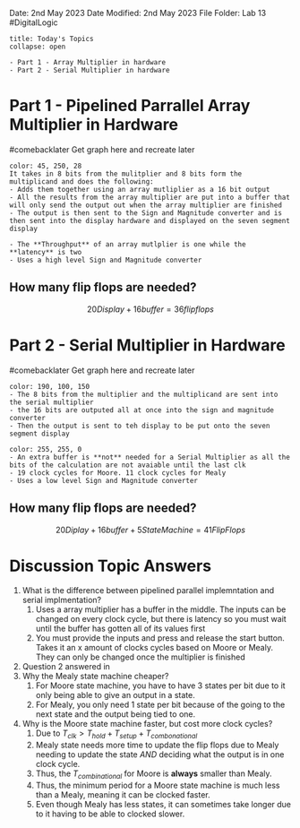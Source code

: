 Date: 2nd May 2023
Date Modified: 2nd May 2023
File Folder: Lab 13
#DigitalLogic

```ad-abstract
title: Today's Topics
collapse: open

- Part 1 - Array Multiplier in hardware
- Part 2 - Serial Multiplier in hardware

```

# Part 1 - Pipelined Parrallel Array Multiplier in Hardware

#comebacklater Get graph here and recreate later

```ad-summary
color: 45, 250, 28
It takes in 8 bits from the mulitplier and 8 bits form the multiplicand and does the following:
- Adds them together using an array mutliplier as a 16 bit output
- All the results from the array multiplier are put into a buffer that will only send the output out when the array multiplier are finished
- The output is then sent to the Sign and Magnitude converter and is then sent into the display hardware and displayed on the seven segment display 
```

```ad-note
- The **Throughput** of an array mutlplier is one while the **latency** is two
- Uses a high level Sign and Magnitude converter
```

## How many flip flops are needed?

$$ 20 Display + 16 buffer = 36 flip flops$$

# Part 2 - Serial Multiplier in Hardware

#comebacklater Get graph here and recreate later

```ad-summary
color: 190, 100, 150
- The 8 bits from the multiplier and the multiplicand are sent into the serial multiplier
- the 16 bits are outputed all at once into the sign and magnitude converter
- Then the output is sent to teh display to be put onto the seven segment display
```

```ad-note
color: 255, 255, 0
- An extra buffer is **not** needed for a Serial Multiplier as all the bits of the calculation are not avaiable until the last clk
- 19 clock cycles for Moore. 11 clock cycles for Mealy
- Uses a low level Sign and Magnitude converter
```

## How many flip flops are needed?

$$20 Diplay + 16 buffer + 5 State Machine = 41 Flip Flops$$

# Discussion Topic Answers

1. What is the difference between pipelined parallel implemntation and serial implmentation?
	1. Uses a array multiplier has a buffer in the middle. The inputs can be changed on every clock cycle, but there is latency so you must wait until the buffer has gotten all of its values first
	2. You must provide the inputs and press and release the start button. Takes it an x amount of clocks cycles based on Moore or Mealy. They can only be changed once the multiplier is finished
2. Question 2 answered in 
3. Why the Mealy state machine cheaper?
	1. For Moore state machine, you have to have 3 states per bit due to it only being able to give an output in a state.
	2. For Mealy, you only need 1 state per bit because of the going to the next state and the output being tied to one.
4. Why is the Moore state machine faster, but cost more clock cycles?
	1. Due to $T_{clk} > T_{hold} + T_{setup} + T_{combonational}$
	2. Mealy state needs more time to update the flip flops due to Mealy needing to update the state *AND* deciding what the output is in one clock cycle.
	3. Thus, the $T_{combinational}$ for Moore is **always** smaller than Mealy.
	4. Thus, the minimum period for a Moore state machine is much less than a Mealy, meaning it can be clocked faster.
	5. Even though Mealy has less states, it can sometimes take longer due to it having to be able to clocked slower.
